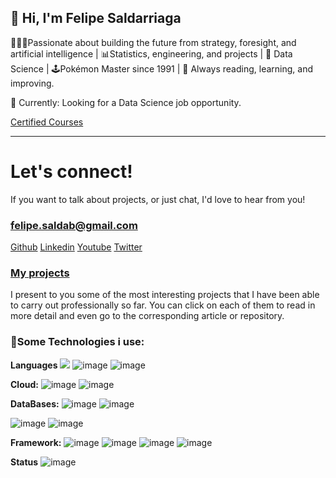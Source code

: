 ## 👋 Hi, I'm Felipe Saldarriaga 

🧙🏻‍♂️Passionate about building the future from strategy, foresight, and artificial intelligence | 
📊Statistics, engineering, and projects | 🤖 Data Science |  🕹️Pokémon Master since 1991 | 
💫 Always reading, learning, and improving.

<aside>
📌 Currently: Looking for a Data Science job opportunity.
</aside>

[Certified Courses](https://www.notion.so/Certified-Courses-93e975eb7733413baf641b194660b448)

---

# Let's connect!

If you want to talk about projects, or just chat, I'd love to hear from you!
### [felipe.saldab@gmail.com](mailto:felipe.saldab@gmail.com)

[Github](https://github.com/felipesalda)     [Linkedin](https://www.linkedin.com/in/carlos-felipe-saldarriaga/)    [Youtube](https://www.youtube.com/AprendeconFelipeSaldarriaga)    [Twitter](https://twitter.com/aprendefelipe)    

### [**My projects**](https://www.notion.so/544938880ec248cd83f3b99e5065e321)

I present to you some of the most interesting projects that I have been able to carry out professionally so far.
You can click on each of them to read in more detail and even go to the corresponding article or repository.

### **🧰Some Technologies i use:**

**Languages**
<img src="{https://img.shields.io/badge/Python-FFD43B?style=for-the-badge&logo=python&logoColor=blue}" /> 
![image]({https://img.shields.io/badge/Python-FFD43B?style=for-the-badge&logo=python&logoColor=blue})
![image]({https://img.shields.io/badge/R-276DC3?style=for-the-badge&logo=r&logoColor=white})

**Cloud:**
![image]({https://img.shields.io/badge/microsoft%20azure-0089D6?style=for-the-badge&logo=microsoft-azure&logoColor=white})
![image]({https://img.shields.io/badge/Amazon_AWS-FF9900?style=for-the-badge&logo=amazonaws&logoColor=white})

**DataBases:**
![image]({https://img.shields.io/badge/MySQL-005C84?style=for-the-badge&logo=mysql&logoColor=white})
![image]({https://img.shields.io/badge/PostgreSQL-316192?style=for-the-badge&logo=postgresql&logoColor=white})

![image]({https://img.shields.io/badge/TensorFlow-FF6F00?style=for-the-badge&logo=TensorFlow&logoColor=white})
![image]({https://img.shields.io/badge/Keras-D00000?style=for-the-badge&logo=Keras&logoColor=white})



**Framework:**
![image]({https://img.shields.io/badge/conda-342B029.svg?&style=for-the-badge&logo=anaconda&logoColor=white})
![image]({https://img.shields.io/badge/Docker-2CA5E0?style=for-the-badge&logo=docker&logoColor=white})
![image]({https://img.shields.io/badge/Django-092E20?style=for-the-badge&logo=django&logoColor=green})
![image]({https://img.shields.io/badge/fastapi-109989?style=for-the-badge&logo=FASTAPI&logoColor=white})

**Status**
![image]({https://github-readme-stats.vercel.app/api?username={felipesalda}})

